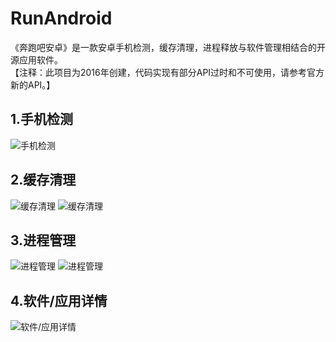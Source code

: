 # RunAndroid
《奔跑吧安卓》是一款安卓手机检测，缓存清理，进程释放与软件管理相结合的开源应用软件。
<br> 
【注释：此项目为2016年创建，代码实现有部分API过时和不可使用，请参考官方新的API。】
  
## 1.手机检测
	
![手机检测](RunAndroid/msg/0.jpeg) 
	
## 2.缓存清理

![缓存清理](RunAndroid/msg/1.jpeg)
![缓存清理](RunAndroid/msg/2.jpeg)
  
## 3.进程管理

![进程管理](RunAndroid/msg/3.jpeg)
![进程管理](RunAndroid/msg/4.jpeg)
  
## 4.软件/应用详情

![软件/应用详情](RunAndroid/msg/5.jpeg)
